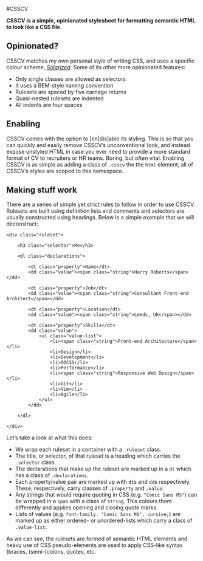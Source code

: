 #CSSCV

**CSSCV is a simple, opinionated stylesheet for formatting semantic HTML to look
like a CSS file.**

## Opinionated?

CSSCV matches my own personal style of writing CSS, and uses a specific colour
scheme, [<cite>Solarized</cite>](http://ethanschoonover.com/solarized). Some of
its other more opinionated features:

* Only single classes are allowed as selectors
* It uses a BEM-style naming convention
* Rulesets are spaced by five carriage returns
* Quasi-nested rulesets are indented
* All indents are four spaces

## Enabling

CSSCV comes with the option to [en|dis]able its styling. This is so that you can
quickly and easily remove CSSCV’s unconventional look, and instead expose
unstyled HTML in case you ever need to provide a more standard format of CV to
recruiters or HR teams. Boring, but often vital. Enabling CSSCV is as simple as
adding a class of `.csscv` the the `html` element; all of CSSCV’s styles are
scoped to this namespace.

## Making stuff work

There are a series of simple yet strict rules to follow in order to use CSSCV.
Rulesets are built using definition lists and comments and selectors are usually
constructed using headings. Below is a simple example that we will deconstruct:

    <div class="ruleset">

        <h3 class="selector">Me</h3>

        <dl class="declarations">

            <dt class="property">Name</dt>
            <dd class="value"><span class="string">Harry Roberts</span></dd>

            <dt class="property">Job</dt>
            <dd class="value"><span class="string">Consultant Front-end Architect</span></dd>

            <dt class="property">Location</dt>
            <dd class="value"><span class="string">Leeds, UK</span></dd>

            <dt class="property">Skills</dt>
            <dd class="value">
                <ul class="value-list">
                    <li><span class="string">Front-end Architecture</span></li>
                    <li>Design</li>
                    <li>Development</li>
                    <li>OOCSS</li>
                    <li>Performance</li>
                    <li><span class="string">Responsive Web Design</span></li>
                    <li>Git</li>
                    <li>Vim</li>
                    <li>Agile</li>
                </ul>
            </dd>

        </dl>

    </div>

Let’s take a look at what this does:

* We wrap each ruleset in a container with a `.ruleset` class.
* The title, or _selector_, of that ruleset is a heading which carries the
  `.selector` class.
* The declarations that make up the ruleset are marked up in a `dl` which has a
  class of `.declarations`.
* Each property/value pair are marked up with `dt`s and `dd`s respectively.
  These, respectively, carry classes of `.property` and `.value`.
* Any strings that would require quoting in CSS (e.g. `"Comic Sans MS"`) can
  be wrapped in a `span` with a class of `string`. This colours them differently
  and applies opening and closing quote marks.
* Lists of values (e.g. `font-family: "Comic Sans MS", cursive;`) are marked up
  as either ordered- or unordered-lists which carry a class of `.value-list`.

As we can see, the rulesets are formed of semantic HTML elements and heavy use
of CSS pseudo-elements are used to apply CSS-like syntax (braces, (semi-)colons,
quotes, etc.

